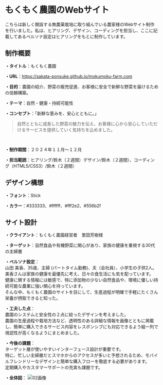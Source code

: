 # もくもく農園のWebサイト
こちらは新しく開設する無農薬栽培に取り組んでいる農家様のWebサイト制作を行いました。私は、ヒアリング、デザイン、コーディングを担当し、ここに記載してあるペルソナ設定はヒアリングをもとに制作しています。

## 制作概要
**・タイトル**：もくもく農園
<br>

**・URL**：https://sakata-ponsuke.github.io/mokumoku-farm.com
<br>

**・目的**：農園の紹介、野菜の販売促進、お客様に安全で新鮮な野菜を届けるための信頼構築。
<br>

**・テーマ**：自然・健康・持続可能性
<br>

**・コンセプト**：「新鮮な恵みを、安心とともに。」
> 自然とともに成長した野菜の魅力を伝え、お客様に心から安心していただけるサービスを提供していく気持ちを込めました。
<br>

**・制作期間**：２０２４年１１月～１２月
<br>

**・担当範囲**：ヒアリング/鈴木（２週間）デザイン/鈴木（２週間）、コーディング（HTML5/CSS3）/鈴木（２週間）
<br>

## デザイン構想
**・フォント**：Stick
<br>

**・カラー**：#333333、#ffffff、#fff2e2、#556b2f
<br>

## サイト設計
**・クライアント**：もくもく農園経営者　里田芳樹様
<br>

**・ターゲット**：自然食品や有機野菜に関心があり、家族の健康を重視する30代の主婦層
<br>

**・ペルソナ設定**：
<br>山田 美香、35歳、主婦 (パートタイム勤務)、夫（会社員）、小学生の子供2人。
<br>美香さんは家族の健康を最優先に考え、日々の食生活にも気を配っています。
<br>健康に関する情報には敏感で、特に添加物の少ない自然食品や、環境に優しい持続可能な農業に強い関心を持っています。
<br>そんな中、もくもく農園のサイトを目にして、生産過程が明確で手軽にたくさん栄養が摂取できると知った。
<br>

**・工夫した点**：
<br>農園のシステムと安全性の２点に絞ったデザインを考えました。
<br>農園の生産過程や栽培方法など、透明性のある詳細な情報を画像とともに掲載し、簡単に購入できるサービス内容をレスポンシブにも対応できるよう縦一列で視認性が高くなるようにまとめました。
<br>

**・今後の課題**：
<br>ターゲット層が使いやすいインターフェース設計が重要です。
<br>特に、忙しい主婦層だとスマホからのアクセスが多いと予想されるため、モバイルフレンドリーなデザインと簡単な購入フローを徹底する必要があります。
<br>定期購入やカスタマーサポートの充実も課題です。

**・全体図**：
![02画像](https://github.com/user-attachments/assets/f2b17024-a777-4f64-b060-006ce217c40e)


